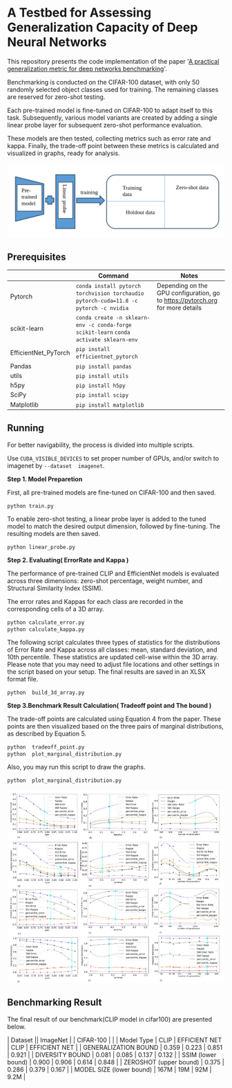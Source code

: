 # A Testbed for Assessing Generalization Capacity of Deep Neural Networks

This repository presents the code implementation of the paper '[A practical generalization metric for deep networks benchmarking](https://arxiv.org/pdf/2409.01498)'.

Benchmarking is conducted on the CIFAR-100 dataset, with only 50 randomly selected object classes used for training. The remaining classes are reserved for zero-shot testing.

Each pre-trained model is fine-tuned on CIFAR-100 to adapt itself to this task. Subsequently, various model variants are created by adding a single linear probe layer for subsequent zero-shot performance evaluation.

These models are then tested, collecting metrics such as error rate and kappa. Finally, the trade-off point between these metrics is calculated and visualized in graphs, ready for analysis.
<p align="center">
  <img src="figures/benchbed.png" width="700">
</p>


## Prerequisites 

| | Command | Notes |
| - | - | - |
| Pytorch | `conda install pytorch torchvision torchaudio pytorch-cuda=11.8 -c pytorch -c nvidia` |Depending on the GPU configuration, go to https://pytorch.org for more details|
| scikit-learn| `conda create -n sklearn-env -c conda-forge scikit-learn` `conda activate sklearn-env`| |
| EfficientNet_PyTorch | `pip install efficientnet_pytorch` | |
| Pandas | `pip install pandas` | |
| utils | `pip install utils` |  |
| h5py  | `pip install h5py` | |
| SciPy | `pip install scipy`| |
| Matplotlib| `pip install matplotlib`| |


## Running

For better navigability, the process is divided into multiple scripts.

Use `CUDA_VISIBLE_DEVICES` to set proper number of GPUs, and/or switch to imagenet by `--dataset 
imagenet`.  

**Step 1. Model Preparetion**

First, all pre-trained models are fine-tuned on CIFAR-100 and then saved.

```
python train.py
```
To enable zero-shot testing, a linear probe layer is added to the tuned model to match the desired output dimension, followed by fine-tuning. The resulting models are then saved.

```
python linear_probe.py
```

**Step 2. Evaluating( ErrorRate and Kappa )**

The performance of pre-trained CLIP and EfficientNet models is evaluated across three dimensions: zero-shot percentage, weight number, and Structural Similarity Index (SSIM). 

The error rates and Kappas for each class are recorded in the corresponding cells of a 3D array.

```
python calculate_error.py
python calculate_kappa.py
```

The following script calculates three types of statistics for the distributions of Error Rate and Kappa across all classes: mean, standard deviation, and 10th percentile. These statistics are updated cell-wise within the 3D array. Please note that you may need to adjust file locations and other settings in the script based on your setup. The final results are saved in an XLSX format file. 

```
python  build_3d_array.py
```

**Step 3.Benchmark Result Calculation( Tradeoff point and The bound )** 

The trade-off points are calculated using Equation 4 from the paper. These points are then visualized based on the three pairs of marginal distributions, as described by Equation 5.

```
python  tradeoff_point.py
python  plot_marginal_distribution.py
```

Also, you may run this script to draw the graphs.
```
python  plot_marginal_distribution.py
```

<p align="center">
  <img src="figures/example_graph.jpg" width="1001">
</p>

## Benchmarking Result

The final result of our benchmark(CLIP model in cifar100) are presented below.

| Dataset      || ImageNet |       | CIFAR-100 |       |
|  Model Type  | CLIP     | EFFICIENT NET | CLIP  | EFFICIENT NET |
| GENERALIZATION BOUND | 0.359    | 0.223 | 0.851     | 0.921 |
| DIVERSITY BOUND    | 0.081    | 0.085 | 0.137     | 0.132 |
| SSIM (lower bound) | 0.900    | 0.906 | 0.614     | 0.848 |
| ZEROSHOT (upper bound) | 0.375    | 0.286 | 0.379     | 0.167 |
| MODEL SIZE (lower bound) | 167M     | 19M  | 92M       | 9.2M  |


